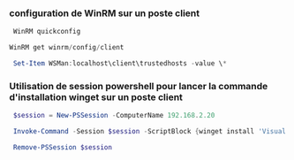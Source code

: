 ### configuration de WinRM sur un poste client

```powershell
 WinRM quickconfig

WinRM get winrm/config/client

 Set-Item WSMan:localhost\client\trustedhosts -value \*
```

### Utilisation de session powershell pour lancer la commande d'installation winget sur un poste client

```powershell
 $session = New-PSSession -ComputerName 192.168.2.20

 Invoke-Command -Session $session -ScriptBlock {winget install 'Visual Code Editor' --accept-package-agreements --accept-source-agreements }

 Remove-PSSession $session
```
